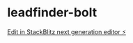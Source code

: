 # leadfinder-bolt

[Edit in StackBlitz next generation editor ⚡️](https://stackblitz.com/~/github.com/ilearnbydoing/leadfinder-bolt)